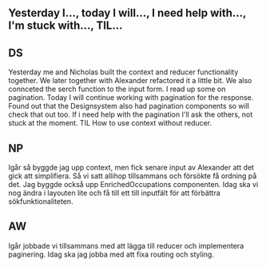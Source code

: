 ## Yesterday I…, today I will…, I need help with…, I'm stuck with…, TIL…

## DS

Yesterday me and Nicholas built the context and reducer functionality together. We later together with Alexander refactored it a little bit.
We also connceted the serch function to the input form. I read up some on pagination.
Today I will continue working with pagination for the response. Found out that the Designsystem also had pagination components so will check that out too.
If i need help with the pagination I'll ask the others, not stuck at the moment.
TIL How to use context without reducer.

## NP

 Igår så byggde jag upp context, men fick senare input av Alexander att det gick att simplifiera. Så vi satt allihop tillsammans och försökte få ordning på det. Jag byggde också upp EnrichedOccupations componenten.
 Idag ska vi nog ändra i layouten lite och få till ett till inputfält för att förbättra sökfunktionaliteten.

## AW

Igår jobbade vi tillsammans med att lägga till reducer och implementera paginering. Idag ska jag jobba med att fixa routing och styling.
